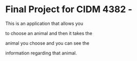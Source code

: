 <h1>Final Project for CIDM 4382 - </h1> 
<p>This is an application that allows you </p>
<p>to choose an animal and then it takes the </p>
<p>animal you choose and you can see the</p>
<p>information regarding that animal. </p>